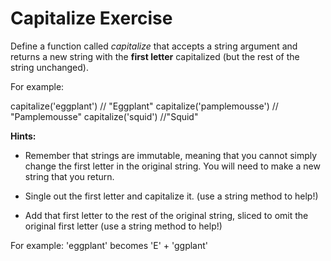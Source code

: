 # Capitalize Exercise

Define a function called _capitalize_ that accepts a string argument and returns a new string with the **first letter** capitalized (but the rest of the string unchanged).

For example:

capitalize('eggplant') // "Eggplant"
capitalize('pamplemousse') // "Pamplemousse"
capitalize('squid') //"Squid"

**Hints:**

- Remember that strings are immutable, meaning that you cannot simply change the first letter in the original string. You will need to make a new string that you return.

- Single out the first letter and capitalize it. (use a string method to help!)

- Add that first letter to the rest of the original string, sliced to omit the original first letter (use a string method to help!)

For example: 'eggplant' becomes 'E' + 'ggplant'
